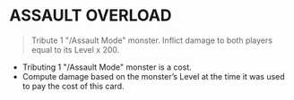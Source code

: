 
# ASSAULT OVERLOAD  
> Tribute 1 "/Assault Mode" monster. Inflict damage to both players equal to its Level x 200.

*   Tributing 1 "/Assault Mode" monster is a cost.
*   Compute damage based on the monster’s Level at the time it was used to pay the cost of this card.

  